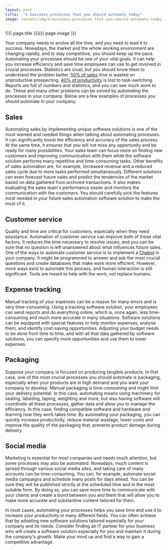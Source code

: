 ```yaml
---
layout: post
title:  "5 business processes that you should automate today"
image: /assets/img/5-business-processes-that-you-should-automate-today.jpg
---
```


![{{ page.title }}]({{ page.image }})

Your company needs to evolve all the time, and you need to lead it to success. Nowadays, the market and the whole working environment are changing rapidly, and to stay competitive, you should keep up the pace. Automating your processes should be one of your vital goals. It can help you increase efficiency and save time employees can use to get involved in crucial processes. Statistics are cruel, but you should know them to understand the problem better. [50% of sales](https://www.carlajohnson.co/) time is wasted on unproductive prospecting. [40% of productivity](https://www.wrike.com/blog/high-cost-of-multitasking-for-productivity/) is lost to task-switching. Reports are full of numbers and statistics, and you can see much work to do. These and many other problems can be solved by automating the processes in your company. Below are a few examples of processes you should automate in your company.


## Sales
Automating sales by implementing unique software solutions is one of the most wanted and needed things when talking about automating processes. It can significantly boost the efficiency and accuracy of the sales process. At the same time, it ensures that you will not miss any opportunity and be ready for many possibilities. Your sales team can focus more on finding new customers and improving communication with them while the software solution performs many repetitive and time-consuming tasks. Other benefits of sales automation are, for example, increased revenue and a reduced sales cycle due to more tasks performed simultaneously. Different solutions can even forecast future sales and predict the tendencies of the market based on data gathered from archived transactions. It also makes evaluating the sales team's performance easier and monitors the communication with the customers. You should carefully pick the features most needed in your future sales automation software solution to make the most of it.

## Customer service
Quality and time are critical for customers, especially when they need assistance. Automation of customer service can improve both of these vital factors. It reduces the time necessary to resolve issues, and you can be sure that no question is left unanswered about what influences future sales. One of the ways to automate customer service is to implement a [Chabot](https://headchannel.co.uk/blog/does-your-company-need-a-chatbot/) in your company. It might be programmed to answer and ask the most crucial questions and create databases that make work more efficient. However, more ways exist to automate this process, and human interaction is still significant. Tools are meant to help with the work, not replace humans.

## Expense tracking
Manual tracking of your expenses can be a reason for many errors and is very time-consuming. Using a tracking software solution, your employees can send reports and do everything online, which is, once again, less time-consuming and much more accurate in many situations. Software solutions can be equipped with special features to help monitor expenses, analyse them, and identify cost-saving opportunities. Adjusting your budget needs to be done from time to time, and with all that data gathered by software solutions, you can specify more opportunities and use them to lower expenses.

## Packaging
Suppose your company is focused on producing tangible products. In that case, one of the most crucial processes you should automate is packaging, especially when your products are in high demand and you want your company to develop. Manual packaging is time-consuming and might limit your delivery potential. In this case, automating means using machinery for sealing, labelling, taping, weighting and more, but also having software will coordinate all these processes, gather data and allow you to manage the efficiency. In this case, finding compatible software and hardware and learning how they work takes time. By automating your packaging, you can quickly increase productivity, reduce material wastage, lower costs and improve the quality of the packaging that, prevents product damage during delivery.

## Social media
Marketing is essential for most companies and needs much attention, but some processes may also be automated. Nowadays, much content is spread through various social media sites, and taking care of many accounts can be time-consuming. You can, for example, automate social media campaigns and schedule many posts for days ahead. You can be sure they will be published strictly at the scheduled time and in the most suitable form. By doing so, you can save more time to communicate with your clients and create a bond between you and them that will allow you to make more accurate and substantive content tailored for them.


In most cases, automating your processes helps you save time and use it to increase your productivity in many different fields. You can often achieve that by adopting new software solutions tailored especially for your company and its needs. Consider finding an IT partner for your business who will create a software solution especially for you and maintain it during the company's growth. Make your mind up and find a way to gain a competitive advantage.
